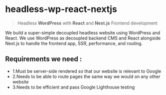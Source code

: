 # headless-wp-react-nextjs

> Headless **WordPress** with **React** and **Next.js** Frontend development

We build a super-simple decoupled headless website using WordPress and React.
We use WordPress as decoupled backend CMS and React alongside Next.js to handle the frontend app, SSR, performance, and routing.

## **Requirements** we need :

- 1.Must be server-side rendered so that our website is relevant to Google
- 2.Needs to be able to route pages the same way we would on any other website
- 3.Needs to be efficient and pass Google Lighthouse testing

